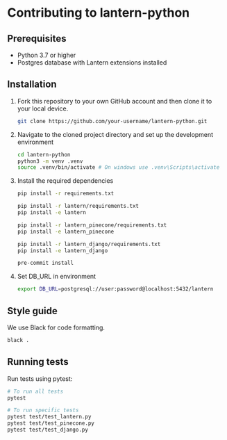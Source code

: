 # Contributing to lantern-python

## Prerequisites

* Python 3.7 or higher
* Postgres database with Lantern extensions installed

## Installation

1. Fork this repository to your own GitHub account and then clone it to your local device.

    ```bash
    git clone https://github.com/your-username/lantern-python.git
    ```

2. Navigate to the cloned project directory and set up the development environment

    ```bash
    cd lantern-python
    python3 -m venv .venv
    source .venv/bin/activate # On windows use .venv\Scripts\activate
    ```

3. Install the required dependencies

    ```bash
    pip install -r requirements.txt

    pip install -r lantern/requirements.txt
    pip install -e lantern

    pip install -r lantern_pinecone/requirements.txt
    pip install -e lantern_pinecone

    pip install -r lantern_django/requirements.txt
    pip install -e lantern_django

    pre-commit install
    ```

4. Set DB_URL in environment

    ```bash
    export DB_URL=postgresql://user:password@localhost:5432/lantern
    ```

## Style guide

We use Black for code formatting.

```bash
black .
```

## Running tests

Run tests using pytest:

```bash
# To run all tests
pytest

# To run specific tests
pytest test/test_lantern.py
pytest test/test_pinecone.py
pytest test/test_django.py
```
